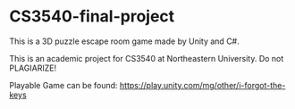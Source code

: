 # CS3540-final-project
This is a 3D puzzle escape room game made by Unity and C#. 

This is an academic project for CS3540 at Northeastern University. Do not PLAGIARIZE! 

Playable Game can be found: https://play.unity.com/mg/other/i-forgot-the-keys
